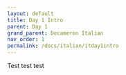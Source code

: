 ```yaml
---
layout: default
title: Day 1 Intro
parent: Day 1
grand_parent: Decameron Italian
nav_order: 1
permalink: /docs/italian/itday1intro
---
```


Test test test
